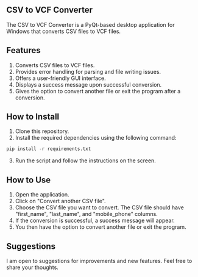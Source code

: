 ## CSV to VCF Converter

The CSV to VCF Converter is a PyQt-based desktop application for Windows that converts CSV files to VCF files.

## Features

1. Converts CSV files to VCF files.
2. Provides error handling for parsing and file writing issues.
3. Offers a user-friendly GUI interface.
4. Displays a success message upon successful conversion.
5. Gives the option to convert another file or exit the program after a conversion.

## How to Install

1. Clone this repository.
2. Install the required dependencies using the following command:
```python
pip install -r requirements.txt
```
3. Run the script and follow the instructions on the screen.

## How to Use

1. Open the application.
2. Click on "Convert another CSV file".
3. Choose the CSV file you want to convert. The CSV file should have "first_name", "last_name", and "mobile_phone" columns.
4. If the conversion is successful, a success message will appear.
5. You then have the option to convert another file or exit the program.

## Suggestions
I am open to suggestions for improvements and new features. Feel free to share your thoughts.

